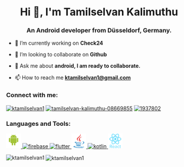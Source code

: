 <h1 align="center">Hi 👋, I'm Tamilselvan Kalimuthu</h1>
<h3 align="center">An Android developer from Düsseldorf, Germany.</h3>

- 🔭 I’m currently working on **Check24**

- 👯 I’m looking to collaborate on **Github**

- 💬 Ask me about **android, I am ready to collaborate.**

- 📫 How to reach me **ktamilselvan1@gmail.com**

<h3 align="left">Connect with me:</h3>
<p align="left">
<a href="https://twitter.com/ktamilselvan1" target="blank"><img align="center" src="https://raw.githubusercontent.com/rahuldkjain/github-profile-readme-generator/master/src/images/icons/Social/twitter.svg" alt="ktamilselvan1" height="30" width="40" /></a>
<a href="https://linkedin.com/in/tamilselvan-kalimuthu-08669855" target="blank"><img align="center" src="https://raw.githubusercontent.com/rahuldkjain/github-profile-readme-generator/master/src/images/icons/Social/linked-in-alt.svg" alt="tamilselvan-kalimuthu-08669855" height="30" width="40" /></a>
<a href="https://stackoverflow.com/users/1937802" target="blank"><img align="center" src="https://raw.githubusercontent.com/rahuldkjain/github-profile-readme-generator/master/src/images/icons/Social/stack-overflow.svg" alt="1937802" height="30" width="40" /></a>
</p>

<h3 align="left">Languages and Tools:</h3>
<p align="left"> <a href="https://developer.android.com" target="_blank"> <img src="https://raw.githubusercontent.com/devicons/devicon/master/icons/android/android-original-wordmark.svg" alt="android" width="40" height="40"/> </a> <a href="https://firebase.google.com/" target="_blank"> <img src="https://www.vectorlogo.zone/logos/firebase/firebase-icon.svg" alt="firebase" width="40" height="40"/> </a> <a href="https://flutter.dev" target="_blank"> <img src="https://www.vectorlogo.zone/logos/flutterio/flutterio-icon.svg" alt="flutter" width="40" height="40"/> </a> <a href="https://www.java.com" target="_blank"> <img src="https://raw.githubusercontent.com/devicons/devicon/master/icons/java/java-original.svg" alt="java" width="40" height="40"/> </a> <a href="https://kotlinlang.org" target="_blank"> <img src="https://www.vectorlogo.zone/logos/kotlinlang/kotlinlang-icon.svg" alt="kotlin" width="40" height="40"/> </a> <a href="https://reactjs.org/" target="_blank"> <img src="https://raw.githubusercontent.com/devicons/devicon/master/icons/react/react-original-wordmark.svg" alt="react" width="40" height="40"/> </a> </p>

<p><img align="left" src="https://github-readme-stats.vercel.app/api/top-langs?username=ktamilselvan1&show_icons=true&locale=en&layout=compact" alt="ktamilselvan1" /></p>

<p>&nbsp;<img align="center" src="https://github-readme-stats.vercel.app/api?username=ktamilselvan1&show_icons=true&locale=en" alt="ktamilselvan1" /></p>
